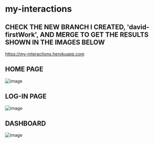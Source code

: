 # my-interactions
## CHECK THE NEW BRANCH I CREATED, 'david-firstWork', AND MERGE TO GET THE RESULTS SHOWN IN THE IMAGES BELOW

https://my-interactions.herokuapp.com


## HOME PAGE
![image](https://user-images.githubusercontent.com/52196842/143727529-6c69a9dc-c661-48c4-b467-4820468a16bb.png)

## LOG-IN PAGE
![image](https://user-images.githubusercontent.com/52196842/143727552-0addd887-9f4f-46c0-b9e9-2354a0df8f5b.png)

## DASHBOARD
![image](https://user-images.githubusercontent.com/52196842/143727580-996d870e-b787-4369-ab27-ef420264bbab.png)



